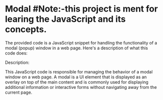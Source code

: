 # Modal #Note:-this project is ment for learing the JavaScript and its concepts.
The provided code is a JavaScript snippet for handling the functionality of a modal (popup) window in a web page. Here's a description of what this code does:

Description:

This JavaScript code is responsible for managing the behavior of a modal window on a web page. A modal is a UI element that is displayed as an overlay on top of the main content and is commonly used for displaying additional information or interactive forms without navigating away from the current page.
